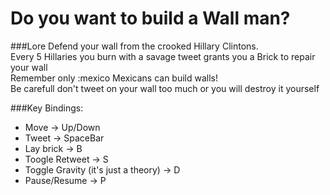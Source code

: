 # Do you want to build a Wall man?
###Lore
 Defend your wall from the crooked Hillary Clintons. <br>
 Every 5 Hillaries you burn with a savage tweet grants you a Brick to repair your wall<br>
 Remember only :mexico Mexicans can build walls!<br>
 Be carefull don't tweet on your wall too much or you will destroy it yourself <br>

###Key Bindings:
* Move -> Up/Down
* Tweet -> SpaceBar
* Lay brick -> B
* Toogle Retweet -> S
* Toggle Gravity (it's just a theory) -> D
* Pause/Resume -> P
